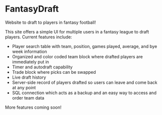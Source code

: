 # FantasyDraft
Website to draft to players in fantasy football!

This site offers a simple UI for multiple users in a fantasy league to draft players. Current features include:
- Player search table with team, position, games played, average, and bye week information
- Organized and color coded team block where drafted players are immediately put in
- Timer and autodraft capability
- Trade block where picks can be swapped
- Live draft history
- Server-side record of players drafted so users can leave and come back at any point
- SQL connection which acts as a backup and an easy way to access and order team data

More features coming soon!
